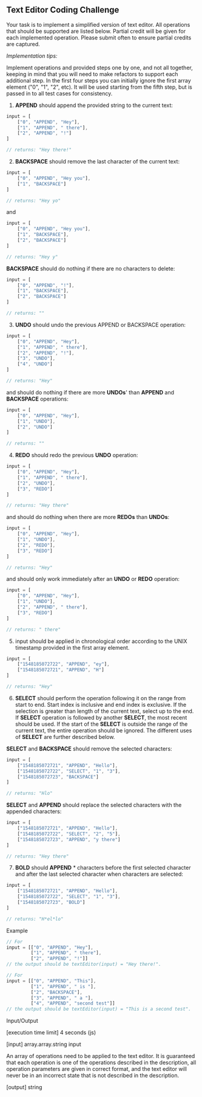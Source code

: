 ## Text Editor Coding Challenge

Your task is to implement a simplified version of text editor. All operations that should be supported are listed below. Partial credit will be given for each implemented operation. Please submit often to ensure partial credits are captured.

_Implementation tips:_

Implement operations and provided steps one by one, and not all together, keeping in mind that you will need to make refactors to support each additional step.
In the first four steps you can initially ignore the first array element ("0", "1", "2", etc). It will be used starting from the fifth step, but is passed in to all test cases for consistency.

1. __APPEND__ should append the provided string to the current text:

```js
input = [
    ["0", "APPEND", "Hey"],
    ["1", "APPEND", " there"],
    ["2", "APPEND", "!"]
]

// returns: "Hey there!"
```

2. __BACKSPACE__ should remove the last character of the current text:

```js
input = [
    ["0", "APPEND", "Hey you"],
    ["1", "BACKSPACE"]
]

// returns: "Hey yo"
```

and

```js
input = [
    ["0", "APPEND", "Hey you"],
    ["1", "BACKSPACE"],
    ["2", "BACKSPACE"]
]

// returns: "Hey y"
```

__BACKSPACE__ should do nothing if there are no characters to delete:

```js
input = [
    ["0", "APPEND", "!"],
    ["1", "BACKSPACE"],
    ["2", "BACKSPACE"]
]

// returns: ""
```

3. __UNDO__ should undo the previous APPEND or BACKSPACE operation:

```js
input = [
    ["0", "APPEND", "Hey"],
    ["1", "APPEND", " there"],
    ["2", "APPEND", "!"],
    ["3", "UNDO"],
    ["4", "UNDO"]
]

// returns: "Hey"
```
and should do nothing if there are more __UNDOs__' than __APPEND__ and __BACKSPACE__ operations:

```js
input = [
    ["0", "APPEND", "Hey"],
    ["1", "UNDO"],
    ["2", "UNDO"]
]

// returns: ""
```

4. __REDO__ should redo the previous __UNDO__ operation:

```js
input = [
    ["0", "APPEND", "Hey"],
    ["1", "APPEND", " there"],
    ["2", "UNDO"],
    ["3", "REDO"]
]

// returns: "Hey there"
```
and should do nothing when there are more __REDOs__ than __UNDOs__:
```js
input = [
    ["0", "APPEND", "Hey"],
    ["1", "UNDO"],
    ["2", "REDO"],
    ["3", "REDO"]
]

// returns: "Hey"
```
and should only work immediately after an __UNDO__ or __REDO__ operation:
```js
input = [
    ["0", "APPEND", "Hey"],
    ["1", "UNDO"],
    ["2", "APPEND", " there"],
    ["3", "REDO"]
]

// returns: " there"
```

5. input should be applied in chronological order according to the UNIX timestamp provided in the first array element.
```js
input = [
    ["1548185072722", "APPEND", "ey"],
    ["1548185072721", "APPEND", "H"]
]

// returns: "Hey"
```

6. __SELECT__ should perform the operation following it on the range from start to end. Start index is inclusive and end index is exclusive. If the selection is greater than length of the current text, select up to the end. If __SELECT__ operation is followed by another __SELECT__, the most recent should be used. If the start of the __SELECT__ is outside the range of the current text, the entire operation should be ignored. The different uses of __SELECT__ are further described below.

__SELECT__ and __BACKSPACE__ should remove the selected characters:
```js
input = [
    ["1548185072721", "APPEND", "Hello"],
    ["1548185072722", "SELECT", "1", "3"],
    ["1548185072723", "BACKSPACE"]
]

// returns: "Hlo"
```

__SELECT__ and __APPEND__ should replace the selected characters with the appended characters:
```js
input = [
    ["1548185072721", "APPEND", "Hello"],
    ["1548185072722", "SELECT", "2", "5"],
    ["1548185072723", "APPEND", "y there"]
]

// returns: "Hey there"
```

7. __BOLD__ should __APPEND__ * characters before the first selected character and after the last selected character when characters are selected:
```js
input = [
    ["1548185072721", "APPEND", "Hello"],
    ["1548185072722", "SELECT", "1", "3"],
    ["1548185072723", "BOLD"]
]

// returns: "H*el*lo"
```
Example

```js
// For
input = [["0", "APPEND", "Hey"],
         ["1", "APPEND", " there"],
         ["2", "APPEND", "!"]]
// the output should be textEditor(input) = "Hey there!".

// For
input = [["0", "APPEND", "This"],
         ["1", "APPEND", " is "],
         ["2", "BACKSPACE"],
         ["3", "APPEND", " a "],
         ["4", "APPEND", "second test"]]
// the output should be textEditor(input) = "This is a second test".
```

Input/Output

[execution time limit] 4 seconds (js)

[input] array.array.string input

An array of operations need to be applied to the text editor. It is guaranteed that each operation is one of the operations described in the description, all operation parameters are given in correct format, and the text editor will never be in an incorrect state that is not described in the description.

[output] string